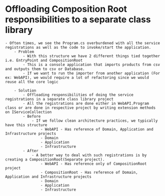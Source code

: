 # Offloading Composition Root responsibilities to a separate class library
	- Often times, we see the Program.cs overburdened with all the service registrations as well as the code to invoke/start the application.
		- Problem
			- With this structure we have 2 different things tied together i.e. EntryPoint and CompositionRoot
			- This is a console application that imports products from csv and outputs them to csv or Database.
			- If we want to run the importer from another application (For ex: WebAPI), we would require a lot of refactoring since we would reuse all the core logic

		- Solution
			- Offloading responsibilities of doing the service registrations in a separate class library project
			- All the registrations are done either in WebAPI.Program class or are done in respective project by writing extension methods on IServiceCollection
			- Before
				- If we follow clean architecture practices, we typically have this structure
					- WebAPI - Has reference of Domain, Application and Infrastructure projects
					- Domain
					- Application
					- Infrastructure
			- After
				- A better way to deal with such registrations is by creating a CompositionRoot(Separate project).
					- WebAPI - Has reference only of CompositionRoot project
					- CompositionRoot - Has reference of Domain, Application and Infrastructure projects
					- Domain
					- Application
					- Infrastructure